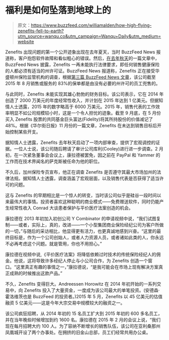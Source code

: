 # 福利是如何坠落到地球上的

> 原文：<https://www.buzzfeed.com/williamalden/how-high-flying-zenefits-fell-to-earth?utm_source=wanqu.co&utm_campaign=Wanqu+Daily&utm_medium=website>

Zenefits 出现问题的第一个公开迹象出现在去年夏天，当时 BuzzFeed News 报道称，客户抱怨软件故障和看似粗心的错误。然后，[在去年秋天](http://www.buzzfeed.com/williamalden/zenefits-under-scrutiny-for-flouting-insurance-laws#.bfJvNGmbo)的一篇文章中，BuzzFeed News 披露，Zenefits 一再未能执行法律要求，即任何销售健康保险的人都必须有适当的州许可证。BuzzFeed News 报道称，Zenefits 正在接受华盛顿州保险监管机构的调查，根据[第三篇 BuzzFeed News 文章](http://www.buzzfeed.com/williamalden/80-of-zenefits-deals-in-washington-state-done-by-unlicensed#.inNVONX4z)，该公司截至 2015 年 8 月销售或服务的 83%的保单都是由没有必要的州许可的员工兜售的。

与此同时，Zenefits 未能实现其雄心勃勃的财务目标。该公司表示，它在 2014 年创造了 2000 万美元的年度经常性收入，并计划在 2015 年达到 1 亿美元。但据知情人士透露，2015 年的数字略高于 6000 万美元。2015 年，销售代表的工作效率明显不如公司规模较小时，这是一个令人担忧的迹象。截至 9 月底，在 5 月份买入 Zenefits 股票的共同基金巨头富达(Fidelity)将其所持股份的价值减记了 48%。根据《华尔街日报》11 月份的一篇文章，Zenefits 在未达到销售目标后开始控制某些开支。

据知情人士透露，Zenefits 去年秋天启动了一项内部审查，提供了宏观调控的证据。一位人士说，该公司随后聘请了审计公司库利(Cooley)进行进一步调查。2 月初，在一次紧急董事会会议上，康拉德被罢免，因之前在 PayPal 和 Yammer 的工作而在技术界闻名的萨克斯被任命为他的职位。

不久后，加州保险专员宣布，他正在调查 Zenefits 是否遵守其最大市场加州的法律法规。据知情人士透露，调查涵盖了宏观层面，以及销售代表是否获得了适当许可的问题。

这与 Zenefits 的早期相比是一个惊人的转变，当时该公司似乎是硅谷一段时间以来最伟大的事情。投资者喜欢这种聪明的商业模式——免费赠送软件，同时仍能产生经常性收入 Conrad 大谈患者保护与平价医疗法案创造的机会。

康拉德在 2013 年初加入初创公司 Y Combinator 的申请视频中说，“我们试图复制——或者，实际上，真的，改进——一个小型集团商业保险经纪公司为客户所做的一切，”与随后的采访相比，他显得更有活力，也更真诚地感到兴奋。“这里的最终目标是，作为一个公司创始人，或者人力资源人员，或者诸如此类的人，你永远不必再考虑这个问题。就是管用，你也不用担心。”

康拉德在视频中说,《平价医疗法案》将降低依赖过时技术的传统保险经纪人的佣金。他说，这将导致许多经纪人停止与小公司合作，为 Zenefits 创造一个窗口。“这里真正有趣的事情之一，”康拉德说，“是我可能会在市场上现有解决方案真正成熟的时候推出这款产品。”

不久，Zenefits 变得巨大。Andreessen Horowitz 在 2014 年初开始的一系列交易中，向 Zenefits 投入了大量资金，一度成为该公司最大的单笔投资。(安德森·霍洛维茨也是 BuzzFeed 的投资者。)2015 年 5 月，Zenefits 以 45 亿美元的估值融资 5 亿美元——这是今年大宗交易中规模较大的融资之一。

该公司疯狂招聘，从 2014 年初的 15 名员工扩大到 2015 年初的 600 多名员工，并在当年晚些时候增加到约 1600 名。康拉德在 2015 年 2 月的会议上说，“我们现在每月招聘大约 100 人。为了容纳不断增长的销售队伍，该公司在亚利桑那州凤凰城开设了两个办事处。在拥挤的旧金山总部，员工们经常共用办公桌。